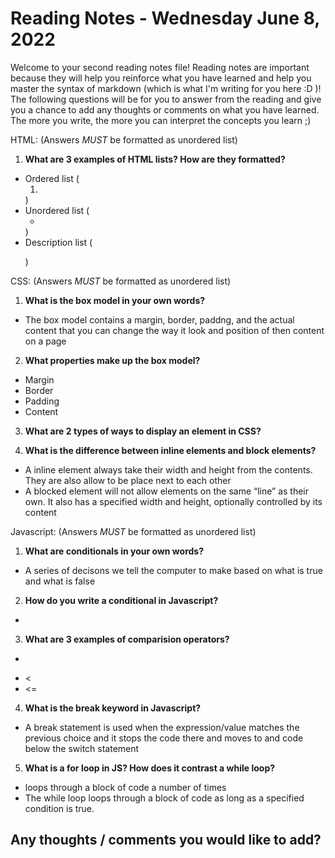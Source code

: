 # Reading Notes - Wednesday June 8, 2022

Welcome to your second reading notes file! Reading notes are important because they will help you reinforce what you have learned and help you master the syntax of markdown (which is what I'm writing for you here :D )! The following questions will be for you to answer from the reading and give you a chance to add any thoughts or comments on what you have learned. The more you write, the more you can interpret the concepts you learn ;)


HTML:
(Answers *MUST* be formatted as unordered list)

1. **What are 3 examples of HTML lists? How are they formatted?**
- Ordered list (<ol><li></li></ol>)
- Unordered list (<ul><li></li></ul>)
- Description list (<dl><dt></dt><dd></dd><dl>)

CSS:
(Answers *MUST* be formatted as unordered list)

1. **What is the box model in your own words?**
- The box model contains a margin, border, paddng, and the actual content that you can change the way it look and position of then content on a page
2. **What properties make up the box model?**
- Margin
- Border
- Padding
- Content
3. **What are 2 types of ways to display an element in CSS?**

4. **What is the difference between inline elements and block elements?**
- A inline element always take their width and height from the contents. They are also allow to be place next to each other
- A blocked element will not allow elements on the same “line” as their own. It also has a specified width and height, optionally controlled by its content

Javascript:
(Answers *MUST* be formatted as unordered list)

1. **What are conditionals in your own words?**
- A series of decisons we tell the computer to make based on what is true and what is false
2. **How do you write a conditional in Javascript?**
- 
3. **What are 3 examples of comparision operators?**
- >
- <
- <=
4. **What is the break keyword in Javascript?**
- A break statement is used when the expression/value matches the previous choice and it stops the code there and moves to and code below the switch statement
5. **What is a for loop in JS? How does it contrast a while loop?**
- loops through a block of code a number of times
- The while loop loops through a block of code as long as a specified condition is true.


## Any thoughts / comments you would like to add?

